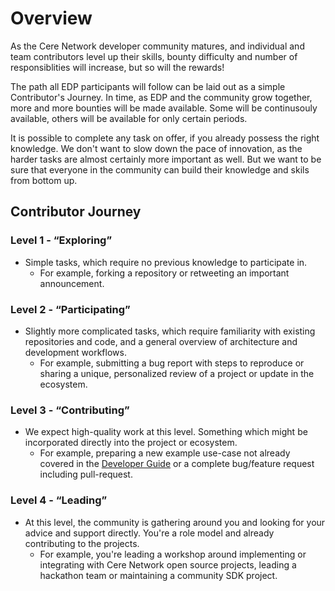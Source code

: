 # Overview

As the Cere Network developer community matures, and individual and team contributors level up their skills, bounty difficulty and number of responsiblities will increase, but so will the rewards!

The path all EDP participants will follow can be laid out as a simple Contributor's Journey. In time, as EDP and the community grow together, more and more bounties will be made available. Some will be continusouly available, others will be available for only certain periods. 

It is possible to complete any task on offer, if you already possess the right knowledge. We don't want to slow down the pace of innovation, as the harder tasks are almost certainly more important as well. But we want to be sure that everyone in the community can build their knowledge and skils from bottom up.

## Contributor Journey

### Level 1 - “Exploring”

- Simple tasks, which require no previous knowledge to participate in. 
  - For example, forking a repository or retweeting an important announcement.

### Level 2 - “Participating”

- Slightly more complicated tasks, which require familiarity with existing repositories and code, and a general overview of architecture and development workflows.
  - For example, submitting a bug report with steps to reproduce or sharing a unique, personalized review of a project or update in the ecosystem.

### Level 3 - “Contributing”

- We expect high-quality work at this level. Something which might be incorporated directly into the project or ecosystem.
  - For example, preparing a new example use-case not already covered in the [Developer Guide](https://docs.cere.network/ddc/developer-guide/examples/) or a complete bug/feature request including pull-request.

### Level 4 - “Leading”

- At this level, the community is gathering around you and looking for your advice and support directly. You're a role model and already contributing to the projects. 
  - For example, you're leading a workshop around implementing or integrating with Cere Network open source projects, leading a hackathon team or maintaining a community SDK project.
